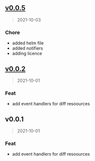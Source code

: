 
<a name="v0.0.5"></a>
## [v0.0.5](https://github.com/arriqaaq/kubediff/compare/v0.0.2...v0.0.5)

> 2021-10-03

### Chore

* added helm file
* added notifiers
* adding licence


<a name="v0.0.2"></a>
## [v0.0.2](https://github.com/arriqaaq/kubediff/compare/v0.0.1...v0.0.2)

> 2021-10-01

### Feat

* add event handlers for diff resoources


<a name="v0.0.1"></a>
## v0.0.1

> 2021-10-01

### Feat

* add event handlers for diff resoources
